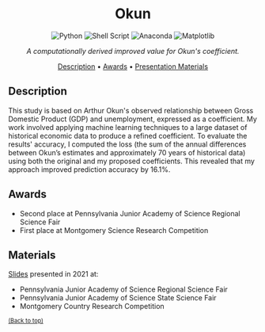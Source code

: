<div align="center">

# Okun

![Python](https://img.shields.io/badge/python-3670A0?style=for-the-badge&logo=python&logoColor=ffdd54)
![Shell Script](https://img.shields.io/badge/shell_script-%23121011.svg?style=for-the-badge&logo=gnu-bash&logoColor=white)
![Anaconda](https://img.shields.io/badge/Anaconda-%2344A833.svg?style=for-the-badge&logo=anaconda&logoColor=white)
![Matplotlib](https://img.shields.io/badge/Matplotlib-%23ffffff.svg?style=for-the-badge&logo=Matplotlib&logoColor=black)

<i>A computationally derived improved value for Okun's coefficient.</i>

[Description](#description) •
[Awards](#awards) •
[Presentation Materials](#materials)

</div>

## Description

This study is based on Arthur Okun's observed relationship between Gross Domestic Product (GDP) and unemployment, expressed as a coefficient. My work involved applying machine learning techniques to a large dataset of historical economic data to produce a refined coefficient. To evaluate the results' accuracy, I computed the loss (the sum of the annual differences between Okun’s estimates and approximately 70 years of historical data) using both the original and my proposed coefficients. This revealed that my approach improved prediction accuracy by 16.1%.

## Awards 
- Second place at Pennsylvania Junior Academy of Science Regional Science Fair
- First place at Montgomery Science Research Competition

## Materials
[Slides](okunpresentation.pdf) presented in 2021 at:
- Pennsylvania Junior Academy of Science Regional Science Fair
- Pennsylvania Junior Academy of Science State Science Fair
- Montgomery Country Research Competition
  
<sup>[(Back to top)](#Okun)</sup>
